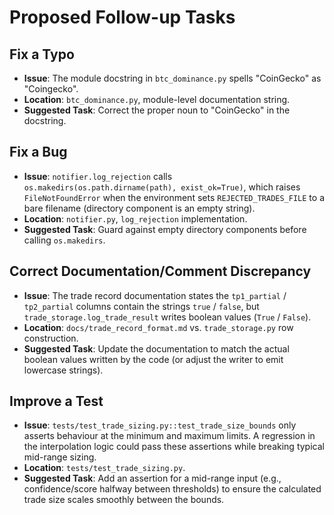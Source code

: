 # Proposed Follow-up Tasks

## Fix a Typo
- **Issue**: The module docstring in `btc_dominance.py` spells "CoinGecko" as "Coingecko".
- **Location**: `btc_dominance.py`, module-level documentation string.
- **Suggested Task**: Correct the proper noun to "CoinGecko" in the docstring.

## Fix a Bug
- **Issue**: `notifier.log_rejection` calls `os.makedirs(os.path.dirname(path), exist_ok=True)`, which raises `FileNotFoundError` when the environment sets `REJECTED_TRADES_FILE` to a bare filename (directory component is an empty string).
- **Location**: `notifier.py`, `log_rejection` implementation.
- **Suggested Task**: Guard against empty directory components before calling `os.makedirs`.

## Correct Documentation/Comment Discrepancy
- **Issue**: The trade record documentation states the `tp1_partial` / `tp2_partial` columns contain the strings ``true`` / ``false``, but `trade_storage.log_trade_result` writes boolean values (`True` / `False`).
- **Location**: `docs/trade_record_format.md` vs. `trade_storage.py` row construction.
- **Suggested Task**: Update the documentation to match the actual boolean values written by the code (or adjust the writer to emit lowercase strings).

## Improve a Test
- **Issue**: `tests/test_trade_sizing.py::test_trade_size_bounds` only asserts behaviour at the minimum and maximum limits. A regression in the interpolation logic could pass these assertions while breaking typical mid-range sizing.
- **Location**: `tests/test_trade_sizing.py`.
- **Suggested Task**: Add an assertion for a mid-range input (e.g., confidence/score halfway between thresholds) to ensure the calculated trade size scales smoothly between the bounds.
